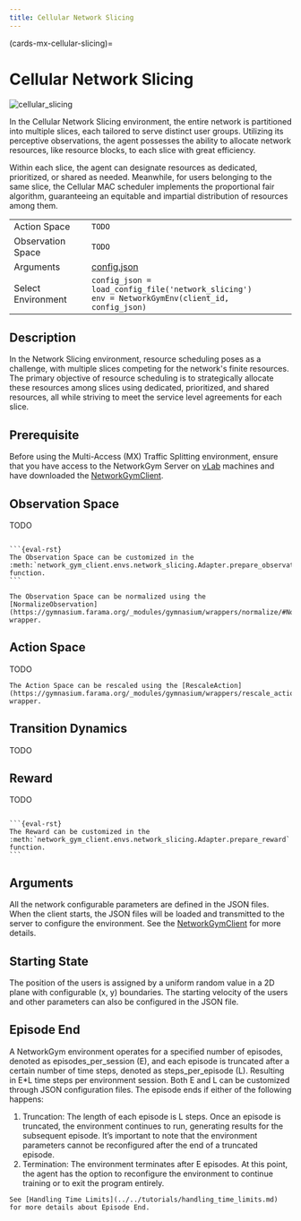 ```yaml
---
title: Cellular Network Slicing
---
```


(cards-mx-cellular-slicing)=
# Cellular Network Slicing

![cellular_slicing](cellular_slicing.png)

In the Cellular Network Slicing environment, the entire network is partitioned into multiple slices, each tailored to serve distinct user groups. Utilizing its perceptive observations, the agent possesses the ability to allocate network resources, like resource blocks, to each slice with great efficiency.

Within each slice, the agent can designate resources as dedicated, prioritized, or shared as needed. Meanwhile, for users belonging to the same slice, the Cellular MAC scheduler implements the proportional fair algorithm, guaranteeing an equitable and impartial distribution of resources among them.

| | |
| ----- | ---- |
| Action Space    |  `TODO`  |
| Observation Space | `TODO`  |
| Arguments | [config.json](https://github.com/IntelLabs/gma/tree/network-gym/network_gym_client/envs/network_slicing/config.json)  |
| Select Environment | `config_json = load_config_file('network_slicing')` <br> `env = NetworkGymEnv(client_id, config_json)`  |

## Description

In the Network Slicing environment, resource scheduling poses as a challenge, with multiple slices competing for the network's finite resources. The primary objective of resource scheduling is to strategically allocate these resources among slices using dedicated, prioritized, and shared resources, all while striving to meet the service level agreements for each slice.

## Prerequisite

Before using the Multi-Access (MX) Traffic Splitting environment, ensure that you have access to the NetworkGym Server on [vLab](https://registration.intel-research.net/) machines and have downloaded the [NetworkGymClient](https://github.com/IntelLabs/gma/tree/network-gym).

## Observation Space

TODO


````{Note}

```{eval-rst}
The Observation Space can be customized in the :meth:`network_gym_client.envs.network_slicing.Adapter.prepare_observation` function.
```
````

```{tip}
The Observation Space can be normalized using the [NormalizeObservation](https://gymnasium.farama.org/_modules/gymnasium/wrappers/normalize/#NormalizeObservation) wrapper.
```

## Action Space
TODO

```{tip}
The Action Space can be rescaled using the [RescaleAction](https://gymnasium.farama.org/_modules/gymnasium/wrappers/rescale_action/) wrapper.
```

## Transition Dynamics
TODO

## Reward

TODO

````{Note}

```{eval-rst}
The Reward can be customized in the :meth:`network_gym_client.envs.network_slicing.Adapter.prepare_reward` function.
```
````

## Arguments

All the network configurable parameters are defined in the JSON files. When the client starts, the JSON files will be loaded and transmitted to the server to configure the environment.
See the [NetworkGymClient](https://github.com/IntelLabs/gma/tree/network-gym#%EF%B8%8F-configurable-file-format) for more details.

## Starting State
The position of the users is assigned by a uniform random value in a 2D plane with configurable (x, y) boundaries. The starting velocity of the users and other parameters can also be configured in the JSON file.

## Episode End
A NetworkGym environment operates for a specified number of episodes, denoted as episodes_per_session (E), and each episode is truncated after a certain number of time steps, denoted as steps_per_episode (L). Resulting in E*L time steps per environment session. Both E and L can be customized through JSON configuration files.
The episode ends if either of the following happens:
1. Truncation: The length of each episode is L steps. Once an episode is truncated, the environment continues to run, generating results for the subsequent episode. It’s important to note that the environment parameters cannot be reconfigured after the end of a truncated episode.
2. Termination: The environment terminates after E episodes. At this point, the agent has the option to reconfigure the environment to continue training or to exit the program entirely.

```{tip}
See [Handling Time Limits](../../tutorials/handling_time_limits.md) for more details about Episode End.
```